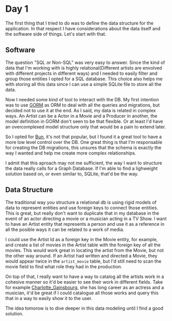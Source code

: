 # Day 1

The first thing that I tried to do was to define the data structure
for the application. In that respect I have considerations about the data
itself and the software side of things. Let's start with that.

## Software

The question "SQL or Non-SQL" was very easy to answer. Since the kind of
data that I'm working with is highly relational(Different artists are envolved with different projects in different ways) and I needed to easily
filter and group those entities I opted for a SQL database. This choice
also helps me with storing all this data since I can use a simple SQLite
file to store all the data.

Now I needed some kind of tool to interact with the DB. My first intention
was to use [GORM](https://gorm.io/) as ORM to deal with all the queries and
migrations, but decided not to use it at the end. As I said, my data is
related in complex ways. An Artist can be a Actor in a Movie and a Producer in another, the model definition in GORM don't seen to be that
flexible. Or at least I'd have an overcomplexed model structure only that
would be a pain to extend later.

So I opted for [Bun](https://bun.uptrace.dev/), it's not that popular, but
I found it a great tool to have a more low level control over the DB. One
great thing is that I'm responsable for creating the DB migrations, this
unsures that the schema is exactly the way I wanted and help me create more complex relationships.

I admit that this aproach may not me sufficient, the way I want to
structure the data really calls for a Graph Database. If I'm able to find
a lighweight solution based on, or even similar to, SQLite, that'd be the way.

## Data Structure

The traditional way you structure a relational db is using rigid models of
data to represent entities and use foreign keys to connect those entities.
This is great, but really don't want to duplicate that in my database in
the event of an actor directing a movie or a musician acting in a TV Show.
I want to have an Artist entity that represents a person and use it as a
reference in all the posible ways it can be related to a work of media.

I could use the Artist Id as a foreign key in the Movie entity, for example,
and create a list of movies in the Artist table with the foreign key of
all the movies. This would work great in locating the artist from the Movie,
but not the other way around. If an Artist had written and directed a Movie,
they would appear twice in the `artist_movie` table, but I'd still need
to scan the movie field to find what role they had in the production.

On top of that, I really want to have a way to catalog all the artists work
in a cohesive manner so it'd be easier to see their work in different fields.
Take for example [Charlotte_Gainsbourg](https://en.wikipedia.org/wiki/Charlotte_Gainsbourg),
she has long career as an actress and a musician, it'd be great if I could
catalogue all those works and query this that in a way to easily show it to
the user.

The idea tomorow is to dive deeper in this data modeling until I find a good solution.

